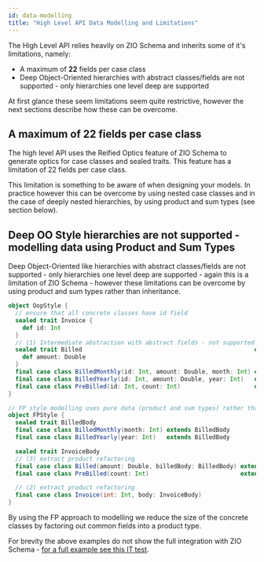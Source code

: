 ```yaml
---
id: data-modelling
title: "High Level API Data Modelling and Limitations"
---
```


The High Level API relies heavily on ZIO Schema and inherits some of it's limitations, namely:

- A maximum of **22** fields per case class 
- Deep Object-Oriented hierarchies with abstract classes/fields are not supported - only hierarchies one level deep are supported

At first glance these seem limitations seem quite restrictive, however the next sections describe how these can be overcome.

## A maximum of **22** fields per case class
The high level API uses the Reified Optics feature of ZIO Schema to generate optics for case classes and sealed traits. This feature has a limitation of 22 fields per case class. 

This limitation is something to be aware of when designing your models. In practice however this can be overcome by using nested case classes and in the case of deeply nested hierarchies, by using product and sum types (see section below). 

## Deep OO Style hierarchies are not supported - modelling data using Product and Sum Types
Deep Object-Oriented like hierarchies with abstract classes/fields are not supported - only hierarchies one level deep are supported - again this is a limitation of ZIO Schema - however these limitations can be overcome by using product and sum types rather than inheritance.


```scala
object OopStyle {
  // ensure that all concrete classes have id field
  sealed trait Invoice {
    def id: Int
  }
  // (1) Intermediate abstraction with abstract fields - not supported by the ZIO Schema Reified Optics
  sealed trait Billed                                                 extends Invoice {
    def amount: Double
  }
  final case class BilledMonthly(id: Int, amount: Double, month: Int) extends Billed
  final case class BilledYearly(id: Int, amount: Double, year: Int)   extends Billed
  final case class PreBilled(id: Int, count: Int)                     extends Invoice
}

// FP style modelling uses pure data (product and sum types) rather than inheritance hence avoiding classes like (1)
object FPStyle {
  sealed trait BilledBody
  final case class BilledMonthly(month: Int) extends BilledBody
  final case class BilledYearly(year: Int)   extends BilledBody

  sealed trait InvoiceBody
  // (3) extract product refactoring
  final case class Billed(amount: Double, billedBody: BilledBody) extends InvoiceBody
  final case class PreBilled(count: Int)                          extends InvoiceBody

  // (2) extract product refactoring
  final case class Invoice(int: Int, body: InvoiceBody)
}
```

By using the FP approach to modelling we reduce the size of the concrete classes by factoring out common fields into a 
product type. 

For brevity the above examples do not show the full integration with ZIO Schema - [for a full example see this IT test](https://github.com/zio/zio-dynamodb/blob/series/2.x/dynamodb/src/it/scala/zio/dynamodb/TypeSafeApiAlternateModeling.scala).
